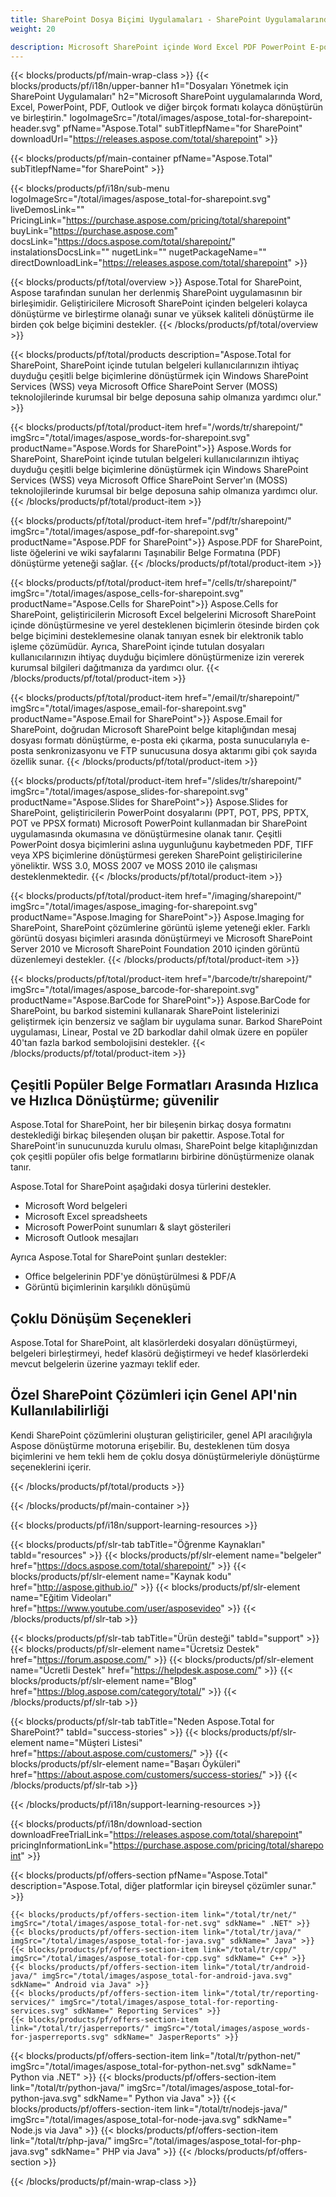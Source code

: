 ```yaml
---
title: SharePoint Dosya Biçimi Uygulamaları - SharePoint Uygulamalarında Belgeleri Dönüştür 
weight: 20

description: Microsoft SharePoint içinde Word Excel PDF PowerPoint E-posta ve Görüntüleme belge biçimlerini dönüştürmek ve birleştirmek için SharePoint Dosya Biçimi Uygulamaları
---
```


{{< blocks/products/pf/main-wrap-class >}}
{{< blocks/products/pf/i18n/upper-banner h1="Dosyaları Yönetmek için SharePoint Uygulamaları" h2="Microsoft SharePoint uygulamalarında Word, Excel, PowerPoint, PDF, Outlook ve diğer birçok formatı kolayca dönüştürün ve birleştirin." logoImageSrc="/total/images/aspose_total-for-sharepoint-header.svg" pfName="Aspose.Total" subTitlepfName="for SharePoint" downloadUrl="https://releases.aspose.com/total/sharepoint" >}}

{{< blocks/products/pf/main-container pfName="Aspose.Total" subTitlepfName="for SharePoint" >}}

{{< blocks/products/pf/i18n/sub-menu logoImageSrc="/total/images/aspose_total-for-sharepoint.svg" liveDemosLink="" PricingLink="https://purchase.aspose.com/pricing/total/sharepoint" buyLink="https://purchase.aspose.com" docsLink="https://docs.aspose.com/total/sharepoint/" instalationsDocsLink="" nugetLink="" nugetPackageName="" directDownloadLink="https://releases.aspose.com/total/sharepoint" >}}

{{< blocks/products/pf/total/overview >}}
Aspose.Total for SharePoint, Aspose tarafından sunulan her derlenmiş SharePoint uygulamasının bir birleşimidir. Geliştiricilere Microsoft SharePoint içinden belgeleri kolayca dönüştürme ve birleştirme olanağı sunar ve yüksek kaliteli dönüştürme ile birden çok belge biçimini destekler.
{{< /blocks/products/pf/total/overview >}}

{{< blocks/products/pf/total/products description="Aspose.Total for SharePoint, SharePoint içinde tutulan belgeleri kullanıcılarınızın ihtiyaç duyduğu çeşitli belge biçimlerine dönüştürmek için Windows SharePoint Services (WSS) veya Microsoft Office SharePoint Server (MOSS) teknolojilerinde kurumsal bir belge deposuna sahip olmanıza yardımcı olur." >}}

{{< blocks/products/pf/total/product-item href="/words/tr/sharepoint/" imgSrc="/total/images/aspose_words-for-sharepoint.svg" productName="Aspose.Words for SharePoint">}}
Aspose.Words for SharePoint, SharePoint içinde tutulan belgeleri kullanıcılarınızın ihtiyaç duyduğu çeşitli belge biçimlerine dönüştürmek için Windows SharePoint Services (WSS) veya Microsoft Office SharePoint Server'ın (MOSS) teknolojilerinde kurumsal bir belge deposuna sahip olmanıza yardımcı olur.
{{< /blocks/products/pf/total/product-item >}}

{{< blocks/products/pf/total/product-item href="/pdf/tr/sharepoint/" imgSrc="/total/images/aspose_pdf-for-sharepoint.svg" productName="Aspose.PDF for SharePoint">}}
Aspose.PDF for SharePoint, liste öğelerini ve wiki sayfalarını Taşınabilir Belge Formatına (PDF) dönüştürme yeteneği sağlar.
{{< /blocks/products/pf/total/product-item >}}

{{< blocks/products/pf/total/product-item href="/cells/tr/sharepoint/" imgSrc="/total/images/aspose_cells-for-sharepoint.svg" productName="Aspose.Cells for SharePoint">}}
Aspose.Cells for SharePoint, geliştiricilerin Microsoft Excel belgelerini Microsoft SharePoint içinde dönüştürmesine ve yerel desteklenen biçimlerin ötesinde birden çok belge biçimini desteklemesine olanak tanıyan esnek bir elektronik tablo işleme çözümüdür. Ayrıca, SharePoint içinde tutulan dosyaları kullanıcılarınızın ihtiyaç duyduğu biçimlere dönüştürmenize izin vererek kurumsal bilgileri dağıtmanıza da yardımcı olur.
{{< /blocks/products/pf/total/product-item >}}

{{< blocks/products/pf/total/product-item href="/email/tr/sharepoint/" imgSrc="/total/images/aspose_email-for-sharepoint.svg" productName="Aspose.Email for SharePoint">}}
Aspose.Email for SharePoint, doğrudan Microsoft SharePoint belge kitaplığından mesaj dosyası formatı dönüştürme, e-posta eki çıkarma, posta sunucularıyla e-posta senkronizasyonu ve FTP sunucusuna dosya aktarımı gibi çok sayıda özellik sunar.
{{< /blocks/products/pf/total/product-item >}}

{{< blocks/products/pf/total/product-item href="/slides/tr/sharepoint/" imgSrc="/total/images/aspose_slides-for-sharepoint.svg" productName="Aspose.Slides for SharePoint">}}
Aspose.Slides for SharePoint, geliştiricilerin PowerPoint dosyalarını (PPT, POT, PPS, PPTX, POT ve PPSX formatı) Microsoft PowerPoint kullanmadan bir SharePoint uygulamasında okumasına ve dönüştürmesine olanak tanır. Çeşitli PowerPoint dosya biçimlerini aslına uygunluğunu kaybetmeden PDF, TIFF veya XPS biçimlerine dönüştürmesi gereken SharePoint geliştiricilerine yöneliktir. WSS 3.0, MOSS 2007 ve MOSS 2010 ile çalışması desteklenmektedir.
{{< /blocks/products/pf/total/product-item >}}

{{< blocks/products/pf/total/product-item href="/imaging/sharepoint/" imgSrc="/total/images/aspose_imaging-for-sharepoint.svg" productName="Aspose.Imaging for SharePoint">}}
Aspose.Imaging for SharePoint, SharePoint çözümlerine görüntü işleme yeteneği ekler. Farklı görüntü dosyası biçimleri arasında dönüştürmeyi ve Microsoft SharePoint Server 2010 ve Microsoft SharePoint Foundation 2010 içinden görüntü düzenlemeyi destekler.
{{< /blocks/products/pf/total/product-item >}}

{{< blocks/products/pf/total/product-item href="/barcode/tr/sharepoint/" imgSrc="/total/images/aspose_barcode-for-sharepoint.svg" productName="Aspose.BarCode for SharePoint">}}
Aspose.BarCode for SharePoint, bu barkod sistemini kullanarak SharePoint listelerinizi geliştirmek için benzersiz ve sağlam bir uygulama sunar. Barkod SharePoint uygulaması, Linear, Postal ve 2D barkodlar dahil olmak üzere en popüler 40'tan fazla barkod sembolojisini destekler.
{{< /blocks/products/pf/total/product-item >}}

<!--<p></p>-->
<div class="col-lg-12">
 <h2 class="h2title">
  <a class="anchor" id="features" name="features">
  </a>
  Çeşitli Popüler Belge Formatları Arasında Hızlıca ve Hızlıca Dönüştürme; güvenilir
 </h2>
 <p>
  Aspose.Total for SharePoint, her bir bileşenin birkaç dosya formatını desteklediği birkaç bileşenden oluşan bir pakettir. Aspose.Total for SharePoint'in sunucunuzda kurulu olması, SharePoint belge kitaplığınızdan çok çeşitli popüler ofis belge formatlarını birbirine dönüştürmenize olanak tanır.
 </p>
 <p>
  Aspose.Total for SharePoint aşağıdaki dosya türlerini destekler.
 </p>
 <ul class="unstyled">
  <li>
   Microsoft Word belgeleri
  </li>
  <li>
   Microsoft Excel spreadsheets
  </li>
  <li>
   Microsoft PowerPoint sunumları &amp; slayt gösterileri
  </li>
  <li>
   Microsoft Outlook mesajları
  </li>
 </ul>
 <p>
  Ayrıca Aspose.Total for SharePoint şunları destekler:
 </p>
 <ul class="unstyled">
  <li>
   Office belgelerinin PDF'ye dönüştürülmesi &amp; PDF/A
  </li>
  <li>
   Görüntü biçimlerinin karşılıklı dönüşümü
  </li>
 </ul>
</div>
<div class="col-lg-12">
 <h2 class="h2title">
  Çoklu Dönüşüm Seçenekleri
 </h2>
 <p>
  Aspose.Total for SharePoint, alt klasörlerdeki dosyaları dönüştürmeyi, belgeleri birleştirmeyi, hedef klasörü değiştirmeyi ve hedef klasörlerdeki mevcut belgelerin üzerine yazmayı teklif eder.
 </p>
</div>
<div class="col-lg-12">
 <h2 class="h2title">
  Özel SharePoint Çözümleri için Genel API'nin Kullanılabilirliği
 </h2>
 <p>
  Kendi SharePoint çözümlerini oluşturan geliştiriciler, genel API aracılığıyla Aspose dönüştürme motoruna erişebilir. Bu, desteklenen tüm dosya biçimlerini ve hem tekli hem de çoklu dosya dönüştürmeleriyle dönüştürme seçeneklerini içerir.
 </p>
</div>
<!--Feature-section Start-->
<!--Feature-section End-->

{{< /blocks/products/pf/total/products >}}

{{< /blocks/products/pf/main-container >}}


{{< blocks/products/pf/i18n/support-learning-resources >}}

{{< blocks/products/pf/slr-tab tabTitle="Öğrenme Kaynakları" tabId="resources" >}}
{{< blocks/products/pf/slr-element name="belgeler" href="https://docs.aspose.com/total/sharepoint/" >}} 
{{< blocks/products/pf/slr-element name="Kaynak kodu" href="http://aspose.github.io/" >}} 
{{< blocks/products/pf/slr-element name="Eğitim Videoları" href="https://www.youtube.com/user/asposevideo" >}} 
{{< /blocks/products/pf/slr-tab >}}

{{< blocks/products/pf/slr-tab tabTitle="Ürün desteği" tabId="support" >}}
{{< blocks/products/pf/slr-element name="Ücretsiz Destek" href="https://forum.aspose.com/" >}} 
{{< blocks/products/pf/slr-element name="Ücretli Destek" href="https://helpdesk.aspose.com/" >}} 
{{< blocks/products/pf/slr-element name="Blog" href="https://blog.aspose.com/category/total/" >}} 
{{< /blocks/products/pf/slr-tab >}}

{{< blocks/products/pf/slr-tab tabTitle="Neden Aspose.Total for SharePoint?" tabId="success-stories" >}}
{{< blocks/products/pf/slr-element name="Müşteri Listesi" href="https://about.aspose.com/customers/" >}} 
{{< blocks/products/pf/slr-element name="Başarı Öyküleri" href="https://about.aspose.com/customers/success-stories/" >}} 
{{< /blocks/products/pf/slr-tab >}}

{{< /blocks/products/pf/i18n/support-learning-resources >}}

{{< blocks/products/pf/i18n/download-section downloadFreeTrialLink="https://releases.aspose.com/total/sharepoint" pricingInformationLink="https://purchase.aspose.com/pricing/total/sharepoint" >}}

{{< blocks/products/pf/offers-section pfName="Aspose.Total" description="Aspose.Total, diğer platformlar için bireysel çözümler sunar." >}}

    {{< blocks/products/pf/offers-section-item link="/total/tr/net/" imgSrc="/total/images/aspose_total-for-net.svg" sdkName=" .NET" >}}
    {{< blocks/products/pf/offers-section-item link="/total/tr/java/" imgSrc="/total/images/aspose_total-for-java.svg" sdkName=" Java" >}}
    {{< blocks/products/pf/offers-section-item link="/total/tr/cpp/" imgSrc="/total/images/aspose_total-for-cpp.svg" sdkName=" C++" >}}
    {{< blocks/products/pf/offers-section-item link="/total/tr/android-java/" imgSrc="/total/images/aspose_total-for-android-java.svg" sdkName=" Android via Java" >}}
    {{< blocks/products/pf/offers-section-item link="/total/tr/reporting-services/" imgSrc="/total/images/aspose_total-for-reporting-services.svg" sdkName=" Reporting Services" >}}
    {{< blocks/products/pf/offers-section-item link="/total/tr/jasperreports/" imgSrc="/total/images/aspose_words-for-jasperreports.svg" sdkName=" JasperReports" >}}
 {{< blocks/products/pf/offers-section-item link="/total/tr/python-net/" imgSrc="/total/images/aspose_total-for-python-net.svg" sdkName=" Python via .NET" >}}
 {{< blocks/products/pf/offers-section-item link="/total/tr/python-java/" imgSrc="/total/images/aspose_total-for-python-java.svg" sdkName=" Python via Java" >}}
 {{< blocks/products/pf/offers-section-item link="/total/tr/nodejs-java/" imgSrc="/total/images/aspose_total-for-node-java.svg" sdkName=" Node.js via Java" >}}
 {{< blocks/products/pf/offers-section-item link="/total/tr/php-java/" imgSrc="/total/images/aspose_total-for-php-java.svg" sdkName=" PHP via Java" >}}
{{< /blocks/products/pf/offers-section >}}

{{< /blocks/products/pf/main-wrap-class >}}